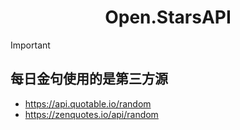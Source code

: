 <h1 align="center">
Open.StarsAPI
</h1>

>[!IMPORTANT]
>## 每日金句使用的是第三方源
> - https://api.quotable.io/random
> - https://zenquotes.io/api/random
